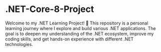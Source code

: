 # .NET-Core-8-Project
Welcome to my .NET Learning Project! 🎉  This repository is a personal learning journey where I explore and build various .NET applications. The goal is to deepen my understanding of the .NET ecosystem, improve my coding skills, and get hands-on experience with different .NET technologies.
